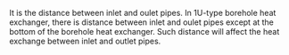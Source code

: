 It is the distance between inlet and oulet pipes. In 1U-type borehole heat exchanger, there is distance between inlet and oulet pipes except at the bottom of the borehole heat exchanger. Such distance will affect the heat exchange between inlet and outlet pipes.
